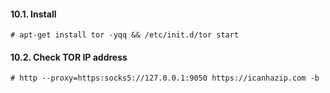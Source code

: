 #### 10.1. Install
```
# apt-get install tor -yqq && /etc/init.d/tor start
```

#### 10.2. Check TOR IP address
```
# http --proxy=https:socks5://127.0.0.1:9050 https://icanhazip.com -b
```
